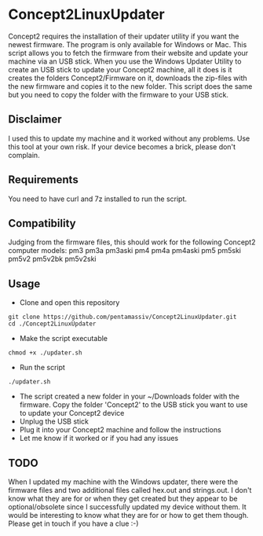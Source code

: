# Concept2LinuxUpdater
Concept2 requires the installation of their updater utility if you want the newest firmware. The program is only available for Windows or Mac. This script allows you to fetch the firmware from their website and update your machine via an USB stick. When you use the Windows Updater Utility to create an USB stick to update your Concept2 machine, all it does is it creates the folders Concept2/Firmware on it, downloads the zip-files with the new firmware and copies it to the new folder. This script does the same but you need to copy the folder with the firmware to your USB stick.

## Disclaimer
I used this to update my machine and it worked without any problems. Use this tool at your own risk. If your device becomes a brick, please don't complain.

## Requirements
You need to have curl and 7z installed to run the script.

## Compatibility
Judging from the firmware files, this should work for the following Concept2 computer models:
pm3 pm3a pm3aski pm4 pm4a pm4aski pm5 pm5ski pm5v2 pm5v2bk pm5v2ski 

## Usage
- Clone and open this repository
```
git clone https://github.com/pentamassiv/Concept2LinuxUpdater.git
cd ./Concept2LinuxUpdater
```
- Make the script executable
```
chmod +x ./updater.sh
```
- Run the script
```
./updater.sh
```
- The script created a new folder in your ~/Downloads folder with the firmware. Copy the folder 'Concept2' to the USB stick you want to use to update your Concept2 device
- Unplug the USB stick
- Plug it into your Concept2 machine and follow the instructions
- Let me know if it worked or if you had any issues


## TODO
When I updated my machine with the Windows updater, there were the firmware files and two additional files called hex.out and strings.out. I don't know what they are for or when they get created but they appear to be optional/obsolete since I successfully updated my device without them. It would be interesting to know what they are for or how to get them though. Please get in touch if you have a clue :-)